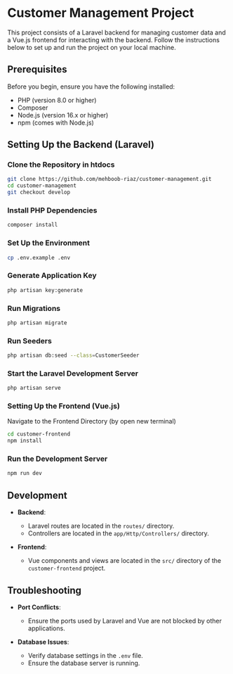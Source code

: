 # Customer Management Project

This project consists of a Laravel backend for managing customer data and a Vue.js frontend for interacting with the backend. Follow the instructions below to set up and run the project on your local machine.

## Prerequisites

Before you begin, ensure you have the following installed:

-   PHP (version 8.0 or higher)
-   Composer
-   Node.js (version 16.x or higher)
-   npm (comes with Node.js)

## Setting Up the Backend (Laravel)

### Clone the Repository in htdocs

```bash
git clone https://github.com/mehboob-riaz/customer-management.git
cd customer-management
git checkout develop
```

### Install PHP Dependencies

```bash
composer install
```

### Set Up the Environment

```bash
cp .env.example .env

```

### Generate Application Key

```bash
php artisan key:generate
```

### Run Migrations

```bash
php artisan migrate
```

### Run Seeders

```bash
php artisan db:seed --class=CustomerSeeder
```

### Start the Laravel Development Server

```bash
php artisan serve
```

### Setting Up the Frontend (Vue.js)

Navigate to the Frontend Directory (by open new terminal)

```bash
cd customer-frontend
npm install
```

### Run the Development Server

```bash
npm run dev
```

## Development

-   **Backend**:

    -   Laravel routes are located in the `routes/` directory.
    -   Controllers are located in the `app/Http/Controllers/` directory.

-   **Frontend**:
    -   Vue components and views are located in the `src/` directory of the `customer-frontend` project.

## Troubleshooting

-   **Port Conflicts**:

    -   Ensure the ports used by Laravel and Vue are not blocked by other applications.

-   **Database Issues**:
    -   Verify database settings in the `.env` file.
    -   Ensure the database server is running.
